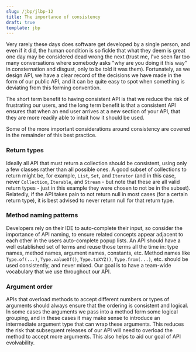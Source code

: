 ```yaml
---
slug: /jbp/jlbp-12
title: The importance of consistency
draft: true
template: jbp
---
```


Very rarely these days does software get developed by a single person, and even if it did, the human condition is so fickle that what they deem is great one day may be considered dead wrong the next (trust me, I've seen far too many conversations where somebody asks "why are you doing it this way" in consternation and disgust, only to be told it was them). Fortunately, as we design API, we have a clear record of the decisions we have made in the form of our public API, and it can be quite easy to spot when something is deviating from this forming convention.

The short term benefit to having consistent API is that we reduce the risk of frustrating our users, and the long term benefit is that a consistent API ensures that when an end user arrives at a new section of your API, that they are more readily able to intuit how it should be used.

Some of the more important considerations around consistency are covered in the remainder of this best practice.

### Return types

Ideally all API that must return a collection should be consistent, using only a few classes rather than all possible ones. A good subset of collections to return might be, for example, `List`, `Set`, and `Iterator` (and in this case, never `Collection`, `Iterable`, and `Stream` - but note that these are all valid return types - just in this example they were chosen to not be in the subset). Relatedly, if the API takes pain to not return null in most cases (for a certain return type), it is best advised to never return null for that return type.

### Method naming patterns

Developers rely on their IDE to auto-complete their input, so consider the importance of API naming, to ensure related concepts appear adjacent to each other in the users auto-complete popup lists. An API should have a well established set of terms and reuse those terms all the time in: type names, method names, argument names, constants, etc. Method names like `Type.of(...)`, `Type.valueOf()`, `Type.toXYZ()`, `Type.from(...)`, etc. should be used consistently, and never mixed. Our goal is to have a team-wide vocabulary that we use throughout our API.

### Argument order

APIs that overload methods to accept different numbers or types of arguments should always ensure that the ordering is consistent and logical. In some cases the arguments we pass into a method form some logical grouping, and in these cases it may make sense to introduce an intermediate argument type that can wrap these arguments. This reduces the risk that subsequent releases of our API will need to overload the method to accept more arguments. This also helps to aid our goal of API evolvability.

